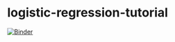 # logistic-regression-tutorial
[![Binder](https://mybinder.org/badge_logo.svg)](https://mybinder.org/v2/gh/sanjaysingh13/logistic-regression-tutorial/master)